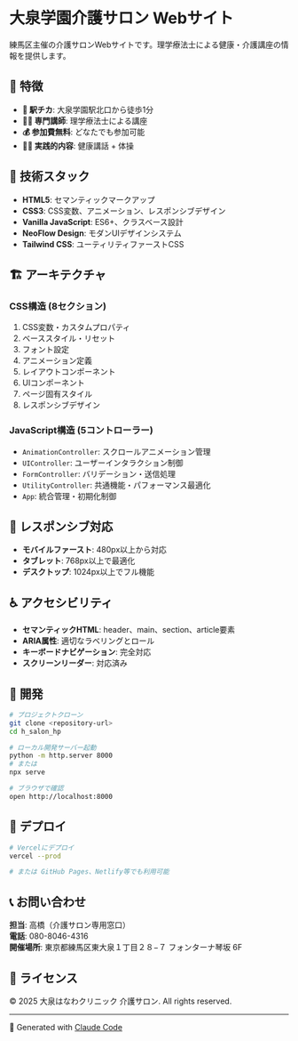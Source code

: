 # 大泉学園介護サロン Webサイト

練馬区主催の介護サロンWebサイトです。理学療法士による健康・介護講座の情報を提供します。

## 🌟 特徴

- **📍 駅チカ**: 大泉学園駅北口から徒歩1分
- **👨‍⚕️ 専門講師**: 理学療法士による講座
- **💰 参加費無料**: どなたでも参加可能
- **🏃‍♂️ 実践的内容**: 健康講話 + 体操

## 🚀 技術スタック

- **HTML5**: セマンティックマークアップ
- **CSS3**: CSS変数、アニメーション、レスポンシブデザイン
- **Vanilla JavaScript**: ES6+、クラスベース設計
- **NeoFlow Design**: モダンUIデザインシステム
- **Tailwind CSS**: ユーティリティファーストCSS

## 🏗️ アーキテクチャ

### CSS構造 (8セクション)
1. CSS変数・カスタムプロパティ
2. ベーススタイル・リセット
3. フォント設定
4. アニメーション定義
5. レイアウトコンポーネント
6. UIコンポーネント
7. ページ固有スタイル
8. レスポンシブデザイン

### JavaScript構造 (5コントローラー)
- `AnimationController`: スクロールアニメーション管理
- `UIController`: ユーザーインタラクション制御
- `FormController`: バリデーション・送信処理
- `UtilityController`: 共通機能・パフォーマンス最適化
- `App`: 統合管理・初期化制御

## 📱 レスポンシブ対応

- **モバイルファースト**: 480px以上から対応
- **タブレット**: 768px以上で最適化
- **デスクトップ**: 1024px以上でフル機能

## ♿ アクセシビリティ

- **セマンティックHTML**: header、main、section、article要素
- **ARIA属性**: 適切なラベリングとロール
- **キーボードナビゲーション**: 完全対応
- **スクリーンリーダー**: 対応済み

## 🔧 開発

```bash
# プロジェクトクローン
git clone <repository-url>
cd h_salon_hp

# ローカル開発サーバー起動
python -m http.server 8000
# または
npx serve

# ブラウザで確認
open http://localhost:8000
```

## 🚀 デプロイ

```bash
# Vercelにデプロイ
vercel --prod

# または GitHub Pages、Netlify等でも利用可能
```

## 📞 お問い合わせ

**担当**: 高橋（介護サロン専用窓口）  
**電話**: 080-8046-4316  
**開催場所**: 東京都練馬区東大泉１丁目２８−７ フォンターナ琴坂 6F

## 📄 ライセンス

© 2025 大泉はなわクリニック 介護サロン. All rights reserved.

---

🤖 Generated with [Claude Code](https://claude.ai/code)